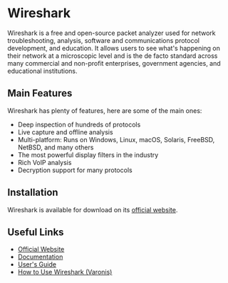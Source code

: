 # Wireshark

Wireshark is a free and open-source packet analyzer used for network troubleshooting, analysis, software and communications protocol development, and education. It allows users to see what's happening on their network at a microscopic level and is the de facto standard across many commercial and non-profit enterprises, government agencies, and educational institutions.

## Main Features

Wireshark has plenty of features, here are some of the main ones:

- Deep inspection of hundreds of protocols
- Live capture and offline analysis
- Multi-platform: Runs on Windows, Linux, macOS, Solaris, FreeBSD, NetBSD, and many others
- The most powerful display filters in the industry
- Rich VoIP analysis
- Decryption support for many protocols

## Installation

Wireshark is available for download on its [official website](https://www.wireshark.org/download.html).

## Useful Links

- [Official Website](https://www.wireshark.org/)
- [Documentation](https://www.wireshark.org/docs/)
- [User's Guide](https://www.wireshark.org/docs/wsug_html/)
- [How to Use Wireshark (Varonis)](https://www.varonis.com/blog/how-to-use-wireshark)
